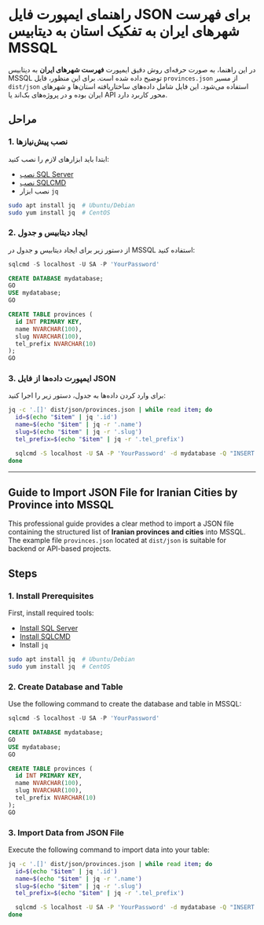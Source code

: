 # راهنمای ایمپورت فایل JSON برای فهرست شهرهای ایران به تفکیک استان به دیتابیس MSSQL

در این راهنما، به صورت حرفه‌ای روش دقیق ایمپورت **فهرست شهرهای ایران** به دیتابیس MSSQL توضیح داده شده است. برای این منظور، فایل `provinces.json` از مسیر `dist/json` استفاده می‌شود. این فایل شامل داده‌های ساختاریافته استان‌ها و شهرهای ایران بوده و در پروژه‌های بک‌اند یا API محور کاربرد دارد.

## مراحل

### 1. نصب پیش‌نیازها

ابتدا باید ابزارهای لازم را نصب کنید:

- [نصب SQL Server](https://learn.microsoft.com/sql/linux/quickstart-install-connect-ubuntu)
- [نصب SQLCMD](https://learn.microsoft.com/sql/linux/sql-server-linux-setup-tools)
- نصب ابزار `jq`

```sh
sudo apt install jq  # Ubuntu/Debian
sudo yum install jq  # CentOS
```

### 2. ایجاد دیتابیس و جدول

از دستور زیر برای ایجاد دیتابیس و جدول در MSSQL استفاده کنید:

```sql
sqlcmd -S localhost -U SA -P 'YourPassword'

CREATE DATABASE mydatabase;
GO
USE mydatabase;
GO

CREATE TABLE provinces (
  id INT PRIMARY KEY,
  name NVARCHAR(100),
  slug NVARCHAR(100),
  tel_prefix NVARCHAR(10)
);
GO
```

### 3. ایمپورت داده‌ها از فایل JSON

برای وارد کردن داده‌ها به جدول، دستور زیر را اجرا کنید:

```sh
jq -c '.[]' dist/json/provinces.json | while read item; do
  id=$(echo "$item" | jq '.id')
  name=$(echo "$item" | jq -r '.name')
  slug=$(echo "$item" | jq -r '.slug')
  tel_prefix=$(echo "$item" | jq -r '.tel_prefix')

  sqlcmd -S localhost -U SA -P 'YourPassword' -d mydatabase -Q "INSERT INTO provinces (id, name, slug, tel_prefix) VALUES ($id, N'$name', N'$slug', N'$tel_prefix');"
done
```

---

## Guide to Import JSON File for Iranian Cities by Province into MSSQL

This professional guide provides a clear method to import a JSON file containing the structured list of **Iranian provinces and cities** into MSSQL. The example file `provinces.json` located at `dist/json` is suitable for backend or API-based projects.

## Steps

### 1. Install Prerequisites

First, install required tools:

- [Install SQL Server](https://learn.microsoft.com/sql/linux/quickstart-install-connect-ubuntu)
- [Install SQLCMD](https://learn.microsoft.com/sql/linux/sql-server-linux-setup-tools)
- Install `jq`

```sh
sudo apt install jq  # Ubuntu/Debian
sudo yum install jq  # CentOS
```

### 2. Create Database and Table

Use the following command to create the database and table in MSSQL:

```sql
sqlcmd -S localhost -U SA -P 'YourPassword'

CREATE DATABASE mydatabase;
GO
USE mydatabase;
GO

CREATE TABLE provinces (
  id INT PRIMARY KEY,
  name NVARCHAR(100),
  slug NVARCHAR(100),
  tel_prefix NVARCHAR(10)
);
GO
```

### 3. Import Data from JSON File

Execute the following command to import data into your table:

```sh
jq -c '.[]' dist/json/provinces.json | while read item; do
  id=$(echo "$item" | jq '.id')
  name=$(echo "$item" | jq -r '.name')
  slug=$(echo "$item" | jq -r '.slug')
  tel_prefix=$(echo "$item" | jq -r '.tel_prefix')

  sqlcmd -S localhost -U SA -P 'YourPassword' -d mydatabase -Q "INSERT INTO provinces (id, name, slug, tel_prefix) VALUES ($id, N'$name', N'$slug', N'$tel_prefix');"
done
```
